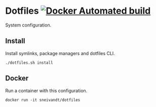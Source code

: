 # Dotfiles [![Docker Automated build](https://img.shields.io/docker/automated/sneivandt/dotfiles.svg)](https://hub.docker.com/r/sneivandt/dotfiles/)

System configuration.

## Install

Install symlinks, package managers and dotfiles CLI.

```
./dotfiles.sh install
```

## Docker

Run a container with this configuration.

```
docker run -it sneivandt/dotfiles
```

